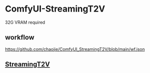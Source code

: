# ComfyUI-StreamingT2V

32G VRAM required

## workflow

https://github.com/chaojie/ComfyUI_StreamingT2V/blob/main/wf.json

## [StreamingT2V](https://github.com/Picsart-AI-Research/StreamingT2V)